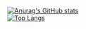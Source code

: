 [![Anurag's GitHub stats](https://github-readme-stats.vercel.app/api?username=wirsnow&theme=tokyonight&show_icons=true)](https://github.com/anuraghazra/github-readme-stats)  
[![Top Langs](https://github-readme-stats.vercel.app/api/top-langs/?username=wirsnow&layout=compact&theme=tokyonight)](https://github.com/anuraghazra/github-readme-stats)

